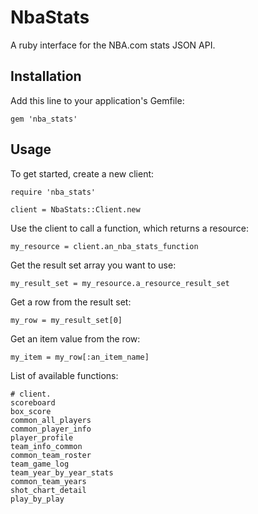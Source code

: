 # NbaStats

A ruby interface for the NBA.com stats JSON API.

## Installation

Add this line to your application's Gemfile:

    gem 'nba_stats'

## Usage

To get started, create a new client:

    require 'nba_stats'

    client = NbaStats::Client.new

Use the client to call a function, which returns a resource:

    my_resource = client.an_nba_stats_function

Get the result set array you want to use:

    my_result_set = my_resource.a_resource_result_set

Get a row from the result set:

    my_row = my_result_set[0]

Get an item value from the row:

    my_item = my_row[:an_item_name]

List of available functions:

    # client.
    scoreboard
    box_score
    common_all_players
    common_player_info
    player_profile
    team_info_common
    common_team_roster
    team_game_log
    team_year_by_year_stats
    common_team_years
    shot_chart_detail
    play_by_play

